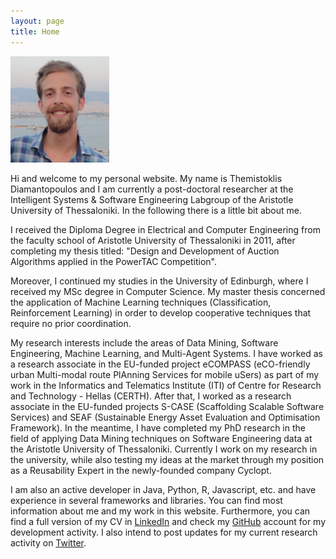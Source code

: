 ```yaml
---
layout: page
title: Home
---
```


<img class="alignleft" src="/images/profile.png" style="max-width: 158px;"/>

Hi and welcome to my personal website. My name is Themistoklis Diamantopoulos and
I am currently a post-doctoral researcher at the Intelligent Systems &amp; Software Engineering
Labgroup of the Aristotle University of Thessaloniki. In the following there is a little bit about me.

I received the Diploma Degree in Electrical and Computer Engineering from the faculty school of 
Aristotle University of Thessaloniki in 2011, after completing my thesis titled: "Design and 
Development of Auction Algorithms applied in the PowerTAC Competition".

Moreover, I continued my studies in the University of Edinburgh, where I received my MSc degree
in Computer Science. My master thesis concerned the application of Machine Learning techniques
(Classification, Reinforcement Learning) in order to develop cooperative techniques that require
no prior coordination.

My research interests include the areas of Data Mining, Software Engineering, 
Machine Learning, and Multi-Agent Systems. I have worked as a research associate in the EU-funded 
project eCOMPASS (eCO-friendly urban Multi-modal route PlAnning Services for mobile uSers) as 
part of my work in the Informatics and Telematics Institute (ITI) of Centre for Research and 
Technology - Hellas (CERTH). After that, I worked as a research associate in the EU-funded 
projects S-CASE (Scaffolding Scalable Software Services) and SEAF (Sustainable Energy Asset
Evaluation and Optimisation Framework). In the meantime, I have completed my PhD research in the
field of applying Data Mining techniques on Software Engineering data at the Aristotle University
of Thessaloniki. Currently I work on my research in the university, while also testing my ideas at
the market through my position as a Reusability Expert in the newly-founded company Cyclopt.

I am also an active developer in Java, Python, R, Javascript, etc. and have
experience in several frameworks and libraries. You can find most information
about me and my work in this website. Furthermore, you can find a full version of my CV in
<a target="_blank" href="https://gr.linkedin.com/in/thdiaman">LinkedIn</a> and check my
<a target="_blank" href="https://github.com/thdiaman">GitHub</a> account for my development
activity. I also intend to post updates for my current research activity on
<a target="_blank" href="https://twitter.com/thdiaman">Twitter</a>.


